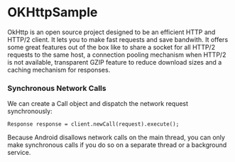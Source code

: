 # OKHttpSample
OkHttp is an open source project designed to be an efficient HTTP and HTTP/2 client. It lets you to make fast requests and save bandwith. It offers some great features out of the box like to share a socket for all HTTP/2 requests to the same host, a connection pooling mechanism when HTTP/2 is not available, transparent GZIP feature to reduce download sizes and a caching mechanism for responses.

### Synchronous Network Calls

We can create a Call object and dispatch the network request synchronously:

`Response response = client.newCall(request).execute();`

Because Android disallows network calls on the main thread, you can only make synchronous calls if you do so on a separate thread or a background service. 
